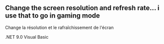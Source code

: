 Change the screen resolution and refresh rate... i use that to go in gaming mode
-----------------------------------------------
Change la résolution et le rafraîchissement de l'écran

.NET 9.0 Visual Basic
